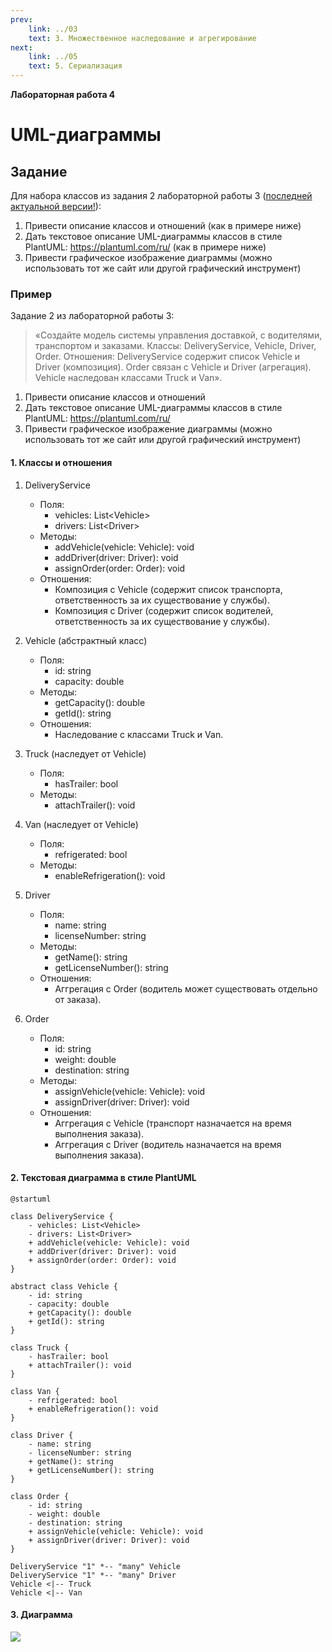 ```yaml
---
prev:
    link: ../03
    text: 3. Множественное наследование и агрегирование
next:
    link: ../05
    text: 5. Сериализация
---
```


**Лабораторная работа 4**

# UML-диаграммы

## Задание

Для набора классов из задания 2 лабораторной работы 3 (<u>последней актуальной версии!</u>):

1. Привести описание классов и отношений (как в примере ниже)
2. Дать текстовое описание UML-диаграммы классов в стиле PlantUML: https://plantuml.com/ru/ (как в примере ниже)
3. Привести графическое изображение диаграммы (можно использовать тот же сайт или другой графический инструмент)

### Пример

Задание 2 из лабораторной работы 3:

> «Создайте модель системы управления доставкой, с водителями, транспортом и заказами. Классы: DeliveryService, Vehicle, Driver, Order. Отношения: DeliveryService содержит список Vehicle и Driver (композиция). Order связан с Vehicle и Driver (агрегация). Vehicle наследован классами Truck и Van».

1. Привести описание классов и отношений
2. Дать текстовое описание UML-диаграммы классов в стиле PlantUML: https://plantuml.com/ru/
3. Привести графическое изображение диаграммы (можно использовать тот же сайт или другой графический инструмент)

#### 1. Классы и отношения

1. DeliveryService
   * Поля:
     * vehicles: List&lt;Vehicle&gt;
     * drivers: List&lt;Driver&gt;
   * Методы:
     * addVehicle(vehicle: Vehicle): void
     * addDriver(driver: Driver): void
     * assignOrder(order: Order): void
   * Отношения:
     * Композиция с Vehicle (содержит список транспорта, ответственность за их существование у службы).
     * Композиция с Driver (содержит список водителей, ответственность за их существование у службы).

2. Vehicle (абстрактный класс)
   * Поля:
     * id: string
     * capacity: double
   * Методы:
     * getCapacity(): double
     * getId(): string
   * Отношения:
     * Наследование с классами Truck и Van.

3. Truck (наследует от Vehicle)
   * Поля:
     * hasTrailer: bool
   * Методы:
     * attachTrailer(): void

4. Van (наследует от Vehicle)
   * Поля:
     * refrigerated: bool
   * Методы:
     * enableRefrigeration(): void

5. Driver
   * Поля:
     * name: string
     * licenseNumber: string
   * Методы:
     * getName(): string
     * getLicenseNumber(): string
   * Отношения:
     * Аггрегация с Order (водитель может существовать отдельно от заказа).

6. Order
   * Поля:
     * id: string
     * weight: double
     * destination: string
   * Методы:
     * assignVehicle(vehicle: Vehicle): void
     * assignDriver(driver: Driver): void
   * Отношения:
     * Аггрегация с Vehicle (транспорт назначается на время выполнения заказа).
     * Аггрегация с Driver (водитель назначается на время выполнения заказа).

#### 2. Текстовая диаграмма в стиле PlantUML

```plantuml
@startuml

class DeliveryService {
    - vehicles: List<Vehicle>
    - drivers: List<Driver>
    + addVehicle(vehicle: Vehicle): void
    + addDriver(driver: Driver): void
    + assignOrder(order: Order): void
}

abstract class Vehicle {
    - id: string
    - capacity: double
    + getCapacity(): double
    + getId(): string
}

class Truck { 
    - hasTrailer: bool
    + attachTrailer(): void
}

class Van { 
    - refrigerated: bool
    + enableRefrigeration(): void
}

class Driver {
    - name: string
    - licenseNumber: string
    + getName(): string
    + getLicenseNumber(): string
}

class Order {
    - id: string
    - weight: double 
    - destination: string
    + assignVehicle(vehicle: Vehicle): void
    + assignDriver(driver: Driver): void
}

DeliveryService "1" *-- "many" Vehicle
DeliveryService "1" *-- "many" Driver
Vehicle <|-- Truck
Vehicle <|-- Van
```

#### 3. Диаграмма

![](/media/images/oop-4-plantuml.png)